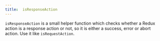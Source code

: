 ```yaml
---
title:  isResponseAction
---
```


`isResponseAction` is a small helper function which checks whether a Redux action
is a response action or not, so it is either a success, error or abort action.
Use it like `isRequestAction`.
